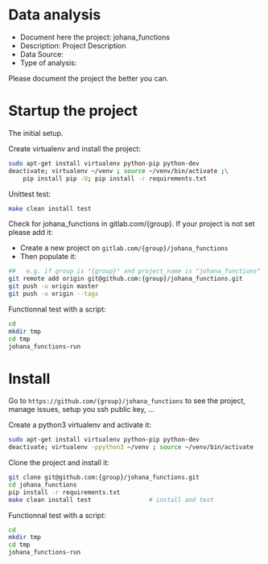 # Data analysis
- Document here the project: johana_functions
- Description: Project Description
- Data Source:
- Type of analysis:

Please document the project the better you can.

# Startup the project

The initial setup.

Create virtualenv and install the project:
```bash
sudo apt-get install virtualenv python-pip python-dev
deactivate; virtualenv ~/venv ; source ~/venv/bin/activate ;\
    pip install pip -U; pip install -r requirements.txt
```

Unittest test:
```bash
make clean install test
```

Check for johana_functions in gitlab.com/{group}.
If your project is not set please add it:

- Create a new project on `gitlab.com/{group}/johana_functions`
- Then populate it:

```bash
##   e.g. if group is "{group}" and project_name is "johana_functions"
git remote add origin git@github.com:{group}/johana_functions.git
git push -u origin master
git push -u origin --tags
```

Functionnal test with a script:

```bash
cd
mkdir tmp
cd tmp
johana_functions-run
```

# Install

Go to `https://github.com/{group}/johana_functions` to see the project, manage issues,
setup you ssh public key, ...

Create a python3 virtualenv and activate it:

```bash
sudo apt-get install virtualenv python-pip python-dev
deactivate; virtualenv -ppython3 ~/venv ; source ~/venv/bin/activate
```

Clone the project and install it:

```bash
git clone git@github.com:{group}/johana_functions.git
cd johana_functions
pip install -r requirements.txt
make clean install test                # install and test
```
Functionnal test with a script:

```bash
cd
mkdir tmp
cd tmp
johana_functions-run
```
